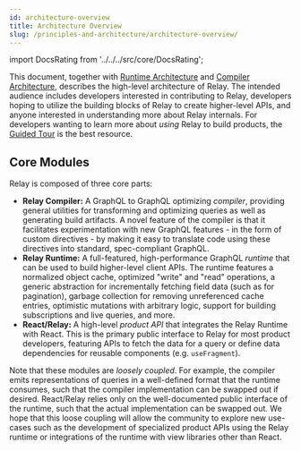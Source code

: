 ```yaml
---
id: architecture-overview
title: Architecture Overview
slug: /principles-and-architecture/architecture-overview/
---
```


import DocsRating from '../../../src/core/DocsRating';

This document, together with [Runtime Architecture](../runtime-architecture/) and [Compiler Architecture](../compiler-architecture/), describes the high-level architecture of Relay. The intended audience includes developers interested in contributing to Relay, developers hoping to utilize the building blocks of Relay to create higher-level APIs, and anyone interested in understanding more about Relay internals. For developers wanting to learn more about _using_ Relay to build products, the [Guided Tour](../../guided-tour/) is the best resource.

## Core Modules

Relay is composed of three core parts:

-   **Relay Compiler:** A GraphQL to GraphQL optimizing _compiler_, providing general utilities for transforming and optimizing queries as well as generating build artifacts. A novel feature of the compiler is that it facilitates experimentation with new GraphQL features - in the form of custom directives - by making it easy to translate code using these directives into standard, spec-compliant GraphQL.
-   **Relay Runtime:** A full-featured, high-performance GraphQL _runtime_ that can be used to build higher-level client APIs. The runtime features a normalized object cache, optimized "write" and "read" operations, a generic abstraction for incrementally fetching field data (such as for pagination), garbage collection for removing unreferenced cache entries, optimistic mutations with arbitrary logic, support for building subscriptions and live queries, and more.
-   **React/Relay:** A high-level _product API_ that integrates the Relay Runtime with React. This is the primary public interface to Relay for most product developers, featuring APIs to fetch the data for a query or define data dependencies for reusable components (e.g. `useFragment`).

Note that these modules are _loosely coupled_. For example, the compiler emits representations of queries in a well-defined format that the runtime consumes, such that the compiler implementation can be swapped out if desired. React/Relay relies only on the well-documented public interface of the runtime, such that the actual implementation can be swapped out. We hope that this loose coupling will allow the community to explore new use-cases such as the development of specialized product APIs using the Relay runtime or integrations of the runtime with view libraries other than React.

<DocsRating />
